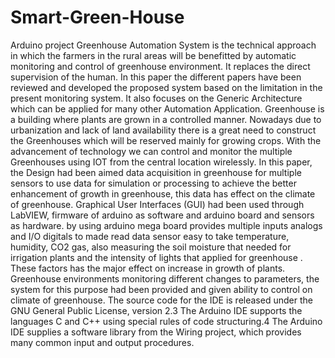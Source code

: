 # Smart-Green-House
Arduino project
Greenhouse  Automation  System  is  the technical approach  in  which  the  farmers  in  the  rural  areas  will  be benefitted by automatic monitoring and control  of  greenhouse  environment.   It    replaces   the  direct   supervision   of   the  human.   In   this  paper   the  different   papers   have   been  reviewed  and  developed the  proposed  system  based  on  the  limitation  in  the present  monitoring  system.  It  also  focuses  on  the  Generic Architecture which  can be applied for many other  Automation  Application.  Greenhouse   is   a    building  where  plants  are grown  in  a  controlled  manner.  Nowadays  due  to urbanization  and  lack  of  land  availability  there  is  a great  need  to  construct  the  Greenhouses  which  will  be reserved mainly for growing crops. With  the  advancement  of  technology    we    can  control    and    monitor   the    multiple  Greenhouses  using IOT from the central location wirelessly.
In this paper, the Design had been aimed data acquisition in  greenhouse for multiple sensors to use data for  simulation or processing to achieve the better enhancement of growth in greenhouse,  this   data has      effect   on   the   climate  of    greenhouse.  Graphical  User  Interfaces  (GUI)  had  been  used  through LabVIEW, firmware of arduino as  software and  arduino  board  and  sensors  as  hardware.  by  using arduino mega  board  provides  multiple  inputs  analogs  and  I/O digitals  to    made    read    data    sensor    easy    to    take temperature,  humidity,  CO2 gas,  also measuring  the soil moisture that needed for irrigation plants and the intensity of  lights that applied for  greenhouse . These factors has  the major  effect on increase in growth of plants. Greenhouse environments monitoring  different changes to parameters, the  system for this purpose had been provided   and given ability to control on climate of greenhouse.
The source code for the IDE is released under the GNU General Public License, version 2.3 The Arduino IDE supports the languages C and C++ using special rules of code structuring.4 The Arduino IDE supplies a software library from the Wiring project, which provides many common input and output procedures.
